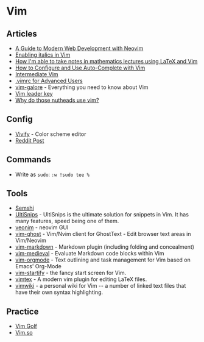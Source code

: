 # Vim

## Articles
- [A Guide to Modern Web Development with Neovim](https://www.freecodecamp.org/news/a-guide-to-modern-web-development-with-neo-vim-333f7efbf8e2/?_branch_match_id=641636898362037083)
- [Enabling italics in Vim](https://rsapkf.netlify.com/blog/enabling-italics-vim-tmux)
- [How I'm able to take notes in mathematics lectures using LaTeX and Vim](https://castel.dev/post/lecture-notes-1/)
- [How to Configure and Use Auto-Complete with Vim](https://linuxhint.com/vim_auto_complete/)
- [Intermediate Vim](https://dn.ht/intermediate-vim/)
- [.vimrc for Advanced Users](https://www.mojotech.com/blog/vimrc-tutorial/)
- [vim-galore](https://github.com/mhinz/vim-galore) - Everything you need to know about Vim
- [Vim leader key](https://andreiglingeanu.me/vim-leader-key/)
- [Why do those nutheads use vim?](http://www.viemu.com/a-why-vi-vim.html)

## Config
- [Vivify](http://bytefluent.com/vivify/) - Color scheme editor
- [Reddit Post](https://www.reddit.com/r/vimporn/comments/bwklym/been_using_this_for_the_last_few_months_works/)

## Commands
- Write as `sudo`: `:w !sudo tee %`

## Tools
- [Semshi](https://github.com/numirias/semshi)
- [UltiSnips](https://github.com/SirVer/ultisnips) - UltiSnips is the ultimate solution for snippets in Vim. It has many features, speed being one of them.
- [veonim](https://github.com/veonim/veonim) - neovim GUI
- [vim-ghost](https://github.com/raghur/vim-ghost) - Vim/Nvim client for GhostText - Edit browser text areas in Vim/Neovim
- [vim-markdown](https://github.com/plasticboy/vim-markdown) - Markdown plugin (including folding and concealment)
- [vim-medieval](https://github.com/gpanders/vim-medieval) - Evaluate Markdown code blocks within Vim
- [vim-orgmode](https://github.com/jceb/vim-orgmode) - Text outlining and task management for Vim based on Emacs' Org-Mode
- [vim-startify](https://github.com/mhinz/vim-startify) - the fancy start screen for Vim.
- [vimtex](https://github.com/lervag/vimtex) - A modern vim plugin for editing LaTeX files.
- [vimwiki](https://github.com/vimwiki/vimwiki) - a personal wiki for Vim -- a number of linked text files that have their own syntax highlighting.

## Practice
- [Vim Golf](https://www.vimgolf.com/)
- [Vim.so](https://www.vim.so/)
